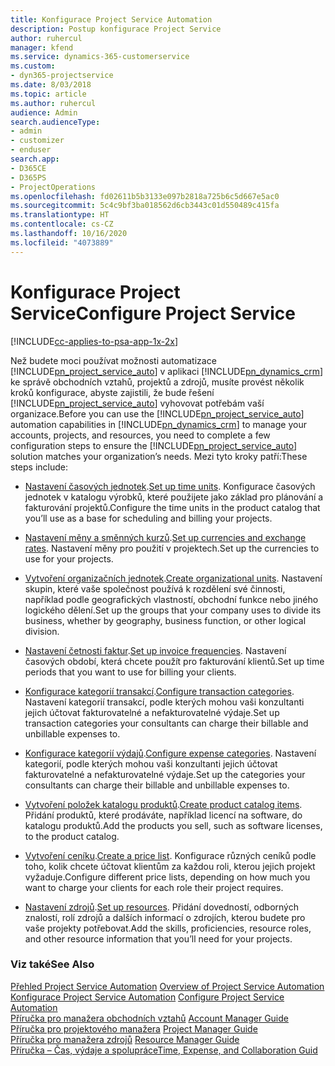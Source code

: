 ```yaml
---
title: Konfigurace Project Service Automation
description: Postup konfigurace Project Service
author: ruhercul
manager: kfend
ms.service: dynamics-365-customerservice
ms.custom:
- dyn365-projectservice
ms.date: 8/03/2018
ms.topic: article
ms.author: ruhercul
audience: Admin
search.audienceType:
- admin
- customizer
- enduser
search.app:
- D365CE
- D365PS
- ProjectOperations
ms.openlocfilehash: fd02611b5b3133e097b2818a725b6c5d667e5ac0
ms.sourcegitcommit: 5c4c9bf3ba018562d6cb3443c01d550489c415fa
ms.translationtype: HT
ms.contentlocale: cs-CZ
ms.lasthandoff: 10/16/2020
ms.locfileid: "4073889"
---
```

# <a name="configure-project-service"></a><span data-ttu-id="171b0-103">Konfigurace Project Service</span><span class="sxs-lookup"><span data-stu-id="171b0-103">Configure Project Service</span></span>

[!INCLUDE[cc-applies-to-psa-app-1x-2x](../includes/cc-applies-to-psa-app-1x-2x.md)]

<span data-ttu-id="171b0-104">Než budete moci používat možnosti automatizace [!INCLUDE[pn_project_service_auto](../includes/pn-project-service-auto.md)] v aplikaci [!INCLUDE[pn_dynamics_crm](../includes/pn-dynamics-crm.md)] ke správě obchodních vztahů, projektů a zdrojů, musíte provést několik kroků konfigurace, abyste zajistili, že bude řešení [!INCLUDE[pn_project_service_auto](../includes/pn-project-service-auto.md)] vyhovovat potřebám vaší organizace.</span><span class="sxs-lookup"><span data-stu-id="171b0-104">Before you can use the [!INCLUDE[pn_project_service_auto](../includes/pn-project-service-auto.md)] automation capabilities in [!INCLUDE[pn_dynamics_crm](../includes/pn-dynamics-crm.md)] to manage your accounts, projects, and resources, you need to complete a few configuration steps to ensure the [!INCLUDE[pn_project_service_auto](../includes/pn-project-service-auto.md)] solution matches your organization’s needs.</span></span> <span data-ttu-id="171b0-105">Mezi tyto kroky patří:</span><span class="sxs-lookup"><span data-stu-id="171b0-105">These steps include:</span></span>  
  
-   <span data-ttu-id="171b0-106">[Nastavení časových jednotek](../psa/set-up-time-units.md).</span><span class="sxs-lookup"><span data-stu-id="171b0-106">[Set up time units](../psa/set-up-time-units.md).</span></span> <span data-ttu-id="171b0-107">Konfigurace časových jednotek v katalogu výrobků, které použijete jako základ pro plánování a fakturování projektů.</span><span class="sxs-lookup"><span data-stu-id="171b0-107">Configure the time units in the product catalog that you’ll use as a base for scheduling and billing your projects.</span></span>  
  
-   <span data-ttu-id="171b0-108">[Nastavení měny a směnných kurzů](../psa/set-up-currencies-exchange-rates.md).</span><span class="sxs-lookup"><span data-stu-id="171b0-108">[Set up currencies and exchange rates](../psa/set-up-currencies-exchange-rates.md).</span></span> <span data-ttu-id="171b0-109">Nastavení měny pro použití v projektech.</span><span class="sxs-lookup"><span data-stu-id="171b0-109">Set up the currencies to use for your projects.</span></span>  
  
-   <span data-ttu-id="171b0-110">[Vytvoření organizačních jednotek](../psa/create-organizational-units.md).</span><span class="sxs-lookup"><span data-stu-id="171b0-110">[Create organizational units](../psa/create-organizational-units.md).</span></span> <span data-ttu-id="171b0-111">Nastavení skupin, které vaše společnost používá k rozdělení své činnosti, například podle geografických vlastností, obchodní funkce nebo jiného logického dělení.</span><span class="sxs-lookup"><span data-stu-id="171b0-111">Set up the groups that your company uses to divide its business, whether by geography, business function, or other logical division.</span></span>  
  
-   <span data-ttu-id="171b0-112">[Nastavení četnosti faktur](../psa/set-up-invoice-frequencies.md).</span><span class="sxs-lookup"><span data-stu-id="171b0-112">[Set up invoice frequencies](../psa/set-up-invoice-frequencies.md).</span></span> <span data-ttu-id="171b0-113">Nastavení časových období, která chcete použít pro fakturování klientů.</span><span class="sxs-lookup"><span data-stu-id="171b0-113">Set up time periods that you want to use for billing your clients.</span></span>  
  
-   <span data-ttu-id="171b0-114">[Konfigurace kategorií transakcí](../psa/configure-transaction-categories.md).</span><span class="sxs-lookup"><span data-stu-id="171b0-114">[Configure transaction categories](../psa/configure-transaction-categories.md).</span></span> <span data-ttu-id="171b0-115">Nastavení kategorií transakcí, podle kterých mohou vaši konzultanti jejich účtovat fakturovatelné a nefakturovatelné výdaje.</span><span class="sxs-lookup"><span data-stu-id="171b0-115">Set up transaction categories your consultants can charge their billable and unbillable expenses to.</span></span>  
  
-   <span data-ttu-id="171b0-116">[Konfigurace kategorií výdajů](../psa/configure-expense-categories.md).</span><span class="sxs-lookup"><span data-stu-id="171b0-116">[Configure expense categories](../psa/configure-expense-categories.md).</span></span> <span data-ttu-id="171b0-117">Nastavení kategorií, podle kterých mohou vaši konzultanti jejich účtovat fakturovatelné a nefakturovatelné výdaje.</span><span class="sxs-lookup"><span data-stu-id="171b0-117">Set up the categories your consultants can charge their billable and unbillable expenses to.</span></span>  
  
-   <span data-ttu-id="171b0-118">[Vytvoření položek katalogu produktů](../psa/create-product-catalog-items.md).</span><span class="sxs-lookup"><span data-stu-id="171b0-118">[Create product catalog items](../psa/create-product-catalog-items.md).</span></span> <span data-ttu-id="171b0-119">Přidání produktů, které prodáváte, například licencí na software, do katalogu produktů.</span><span class="sxs-lookup"><span data-stu-id="171b0-119">Add the products you sell, such as software licenses, to the product catalog.</span></span>  
  
-   <span data-ttu-id="171b0-120">[Vytvoření ceníku](../psa/create-price-list.md).</span><span class="sxs-lookup"><span data-stu-id="171b0-120">[Create a price list](../psa/create-price-list.md).</span></span> <span data-ttu-id="171b0-121">Konfigurace různých ceníků podle toho, kolik chcete účtovat klientům za každou roli, kterou jejich projekt vyžaduje.</span><span class="sxs-lookup"><span data-stu-id="171b0-121">Configure different price lists, depending on how much you want to charge your clients for each role their project requires.</span></span>  
  
-   <span data-ttu-id="171b0-122">[Nastavení zdrojů](../psa/set-up-resources.md).</span><span class="sxs-lookup"><span data-stu-id="171b0-122">[Set up resources](../psa/set-up-resources.md).</span></span> <span data-ttu-id="171b0-123">Přidání dovedností, odborných znalostí, rolí zdrojů a dalších informací o zdrojích, kterou budete pro vaše projekty potřebovat.</span><span class="sxs-lookup"><span data-stu-id="171b0-123">Add the skills, proficiencies, resource roles, and other resource information that you’ll need for your projects.</span></span>  
  
### <a name="see-also"></a><span data-ttu-id="171b0-124">Viz také</span><span class="sxs-lookup"><span data-stu-id="171b0-124">See Also</span></span>  
 <span data-ttu-id="171b0-125">[Přehled Project Service Automation](../psa/overview.md) </span><span class="sxs-lookup"><span data-stu-id="171b0-125">[Overview of Project Service Automation](../psa/overview.md) </span></span>  
 <span data-ttu-id="171b0-126">[Konfigurace Project Service Automation](../psa/configure.md) </span><span class="sxs-lookup"><span data-stu-id="171b0-126">[Configure Project Service Automation](../psa/configure.md) </span></span>  
 <span data-ttu-id="171b0-127">[Příručka pro manažera obchodních vztahů](../psa/account-manager-guide.md) </span><span class="sxs-lookup"><span data-stu-id="171b0-127">[Account Manager Guide](../psa/account-manager-guide.md) </span></span>  
 <span data-ttu-id="171b0-128">[Příručka pro projektového manažera](../psa/project-manager-guide.md) </span><span class="sxs-lookup"><span data-stu-id="171b0-128">[Project Manager Guide](../psa/project-manager-guide.md) </span></span>  
 <span data-ttu-id="171b0-129">[Příručka pro manažera zdrojů](../psa/resource-manager-guide.md) </span><span class="sxs-lookup"><span data-stu-id="171b0-129">[Resource Manager Guide](../psa/resource-manager-guide.md) </span></span>  
 [<span data-ttu-id="171b0-130">Příručka – Čas, výdaje a spolupráce</span><span class="sxs-lookup"><span data-stu-id="171b0-130">Time, Expense, and Collaboration Guid</span></span>](../psa/time-expense-collaboration-guide.md)
